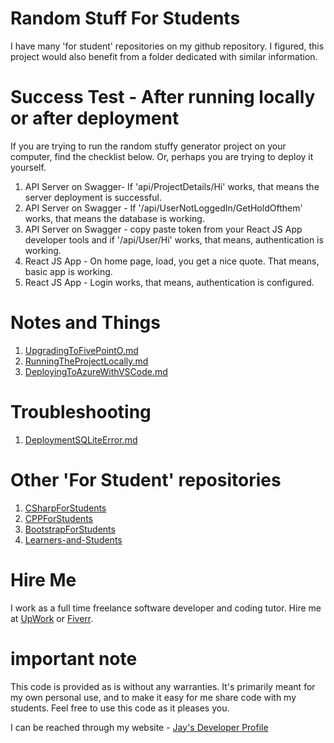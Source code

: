 # Random Stuff For Students

I have many 'for student' repositories on my github repository. I figured, this project would also benefit from a folder dedicated with similar information. 

# Success Test - After running locally or after deployment

If you are trying to run the random stuffy generator project on your computer, find the checklist below. Or, perhaps you are trying to deploy it yourself.

1. API Server on Swagger- If 'api/ProjectDetails/Hi' works, that means the server deployment is successful.
1. API Server on Swagger - If '/api/UserNotLoggedIn/GetHoldOfthem' works, that means the database is working.
1. API Server on Swagger - copy paste token from your React JS App developer tools and if '/api/User/Hi' works, that means, authentication is working.
1. React JS App - On home page, load, you get a nice quote. That means, basic app is working.
1. React JS App - Login works, that means, authentication is configured.

# Notes and Things

1. [UpgradingToFivePointO.md](UpgradingToFivePointO.md)
1. [RunningTheProjectLocally.md](RunningTheProjectLocally.md)
1. [DeployingToAzureWithVSCode.md](DeployingToAzureWithVSCode.md)

# Troubleshooting 

1. [DeploymentSQLiteError.md](DeploymentSQLiteError.md)

# Other 'For Student' repositories

1. [CSharpForStudents](https://github.com/Jay-study-nildana/CSharpForStudents)
1. [CPPForStudents](https://github.com/Jay-study-nildana/CPPForStudents)
1. [BootstrapForStudents](https://github.com/Jay-study-nildana/BootstrapForStudents)
1. [Learners-and-Students](https://github.com/Jay-study-nildana/Learners-and-Students)

# Hire Me

I work as a full time freelance software developer and coding tutor. Hire me at [UpWork](https://www.upwork.com/fl/vijayasimhabr) or [Fiverr](https://www.fiverr.com/jay_codeguy). 

# important note 

This code is provided as is without any warranties. It's primarily meant for my own personal use, and to make it easy for me share code with my students. Feel free to use this code as it pleases you.

I can be reached through my website - [Jay's Developer Profile](https://jay-study-nildana.github.io/developerprofile)